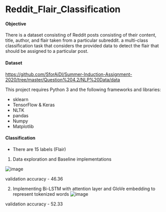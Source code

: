 # Reddit_Flair_Classification
#### Objective
There is a dataset consisting of Reddit posts consisting of their content, title, author, and flair taken from a particular subreddit. a multi-class classification task  that considers the provided data to detect the flair that should be assigned to a particular post.

#### Dataset
https://github.com/SforAiDl/Summer-Induction-Assignment-2020/tree/master/Question%204.2/NLP%20Data/data

This project requires Python 3 and the following frameworks and libraries:

* sklearn
* TensorFlow & Keras
* NLTK
* pandas
* Numpy
* Matplotlib

#### Classification
* There are 15 labels (Flair)
1. Data exploration and Baseline implementations 

 ![image](https://user-images.githubusercontent.com/56354373/120467875-3b3d2e80-c3be-11eb-8cb5-0733995db292.png)

validation accuracy - 46.36

2. Implementing Bi-LSTM with attention layer and GloVe embedding to represent tokenized words
![image](https://user-images.githubusercontent.com/56354373/120465297-725e1080-c3bb-11eb-852d-1ab1891ed49a.png)

 validation accuracy - 52.33
